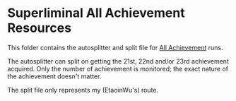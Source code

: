 # Superliminal All Achievement Resources

This folder contains the autosplitter and split file for [All Achievement](https://www.speedrun.com/superliminal_ce#All_Achievements) runs.

The autosplitter can split on getting the 21st, 22nd and/or 23rd achievement acquired. Only the number of achievement is monitored; the exact nature of the achievement doesn't matter.

The split file only represents my (EtaoinWu's) route.
